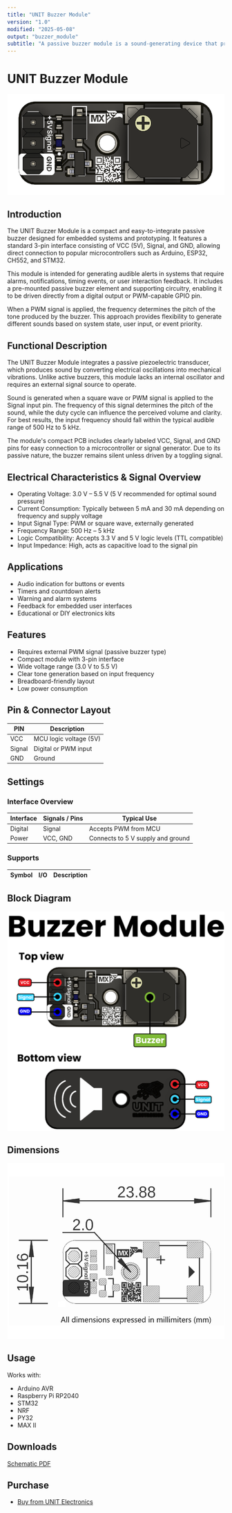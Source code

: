 ```yaml
---
title: "UNIT Buzzer Module"
version: "1.0"
modified: "2025-05-08"
output: "buzzer_module"
subtitle: "A passive buzzer module is a sound-generating device that produces tones when controlled by a PWM signal from a microcontroller."
---
```


<!--
# README_TEMPLATE.md
Este archivo sirve como entrada para generar un PDF técnico estilo datasheet.
Edita las secciones respetando el orden, sin eliminar los encabezados.
-->
 <!-- logo -->

# UNIT Buzzer Module

![product](../../hardware/resources/unit_top_ue0088_modulo_buzzer_v_1_1_0.png)

## Introduction


The UNIT Buzzer Module is a compact and easy-to-integrate passive buzzer designed for embedded systems and prototyping. It features a standard 3-pin interface consisting of VCC (5V), Signal, and GND, allowing direct connection to popular microcontrollers such as Arduino, ESP32, CH552, and STM32.

This module is intended for generating audible alerts in systems that require alarms, notifications, timing events, or user interaction feedback. It includes a pre-mounted passive buzzer element and supporting circuitry, enabling it to be driven directly from a digital output or PWM-capable GPIO pin.

When a PWM signal is applied, the frequency determines the pitch of the tone produced by the buzzer. This approach provides flexibility to generate different sounds based on system state, user input, or event priority.

## Functional Description


The UNIT Buzzer Module integrates a passive piezoelectric transducer, which produces sound by converting electrical oscillations into mechanical vibrations. Unlike active buzzers, this module lacks an internal oscillator and requires an external signal source to operate.

Sound is generated when a square wave or PWM signal is applied to the Signal input pin. The frequency of this signal determines the pitch of the sound, while the duty cycle can influence the perceived volume and clarity. For best results, the input frequency should fall within the typical audible range of 500 Hz to 5 kHz.

The module's compact PCB includes clearly labeled VCC, Signal, and GND pins for easy connection to a microcontroller or signal generator. Due to its passive nature, the buzzer remains silent unless driven by a toggling signal.



## Electrical Characteristics & Signal Overview

- Operating Voltage: 3.0 V – 5.5 V (5 V recommended for optimal sound pressure)
- Current Consumption: Typically between 5 mA and 30 mA depending on frequency and supply voltage
- Input Signal Type: PWM or square wave, externally generated
- Frequency Range: 500 Hz – 5 kHz
- Logic Compatibility: Accepts 3.3 V and 5 V logic levels (TTL compatible)
- Input Impedance: High, acts as capacitive load to the signal pin

## Applications

- Audio indication for buttons or events
- Timers and countdown alerts
- Warning and alarm systems
- Feedback for embedded user interfaces
- Educational or DIY electronics kits

## Features

- Requires external PWM signal (passive buzzer type)
- Compact module with 3-pin interface
- Wide voltage range (3.0 V to 5.5 V)
- Clear tone generation based on input frequency
- Breadboard-friendly layout
- Low power consumption

## Pin & Connector Layout

| PIN     | Description              |
|---------|--------------------------|
| VCC     | MCU logic voltage (5V)   |
| Signal  | Digital or PWM input     |
| GND     | Ground                   |

## Settings

### Interface Overview

| Interface  | Signals / Pins      | Typical Use                          |
|------------|---------------------|--------------------------------------|
| Digital    | Signal               | Accepts PWM from MCU                 |
| Power      | VCC, GND             | Connects to 5 V supply and ground    |

### Supports

| Symbol | I/O   | Description                         |
|--------|-------|-------------------------------------|


## Block Diagram

![Function Diagram](../../hardware/resources/unit_pinout_v_0_0_1_ue0088_buzzer_en.jpg)

## Dimensions

![Dimensions](../../hardware/resources/unit_dimension_v_1_1_0_ue0088_modulo_buzzer.png)

## Usage

Works with:

- Arduino AVR
- Raspberry Pi RP2040
- STM32
- NRF
- PY32
- MAX II

## Downloads

[Schematic PDF](../../hardware/unit_sch_v_1_1_0_ue0088_modulo_buzzer.pdf)

## Purchase

- [Buy from UNIT Electronics](https://www.uelectronics.com)
